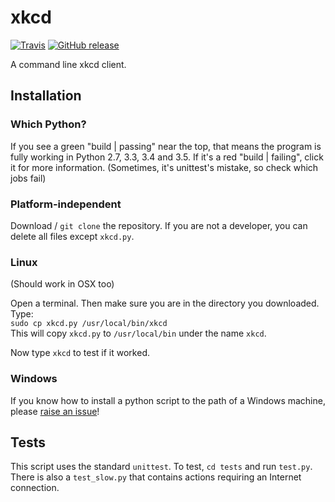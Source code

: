 # xkcd
[![Travis](https://img.shields.io/travis/randomdude999/xkcd/master.svg)](https://travis-ci.org/randomdude999/xkcd) [![GitHub release](https://img.shields.io/github/release/randomdude999/xkcd.svg)](https://github.com/randomdude999/xkcd/releases/latest)

A command line xkcd client.

## Installation

### Which Python?

If you see a green "build | passing" near the top, that means the program is fully working in Python 2.7, 3.3, 3.4 and 3.5. If it's a red "build | failing", click it for more information. (Sometimes, it's unittest's mistake, so check which jobs fail)

### Platform-independent

Download / `git clone` the repository. If you are not a developer, you can delete all files except `xkcd.py`.

### Linux

(Should work in OSX too)

Open a terminal. Then make sure you are in the directory you downloaded.  
Type:  
`sudo cp xkcd.py /usr/local/bin/xkcd`  
This will copy `xkcd.py` to `/usr/local/bin` under the name `xkcd`.

Now type `xkcd` to test if it worked.

### Windows

If you know how to install a python script to the path of a Windows machine, please [raise an issue](https://github.com/randomdude999/xkcd/issues/new)!

## Tests

This script uses the standard `unittest`. To test, `cd tests` and run `test.py`. There is also a `test_slow.py` that contains actions requiring an Internet connection.